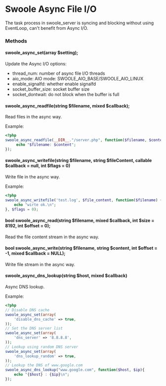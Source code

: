 # Swoole Async File I/O

The task process in swoole_server is syncing and blocking without using EventLoop, can't benefit from Async I/O.


### Methods

#### swoole_async_set(array $setting);

Update the Async I/O options:

* thread_num: number of async file I/O threads
* aio_mode: AIO mode: SWOOLE_AIO_BASE/SWOOLE_AIO_LINUX
* enable_signalfd: whether enable signalfd
* socket_buffer_size: socket buffer size
* socket_dontwait: do not block when the buffer is full

#### swoole_async_readfile(string $filename, mixed $callback);

Read files in the async way.

Example:

``` php
<?php
swoole_async_readfile(__DIR__."/server.php", function($filename, $content) {
     echo "$filename: $content";
});
```

#### swoole_async_writefile(string $filename, string $fileContent, callable $callback = null, int $flags = 0)

Write file in the async way.

Example:

``` php
<?php
swoole_async_writefile('test.log', $file_content, function($filename) {
    echo "wirte ok.\n";
}, $flags = 0);
```

#### bool swoole_async_read(string $filename, mixed $callback, int $size = 8192, int $offset = 0);

Read the file content stream in the async way.

#### bool swoole_async_write(string $filename, string $content, int $offset = -1, mixed $callback = NULL);

Write file stream in the async way.

#### swoole_async_dns_lookup(string $host, mixed $callback)

Async DNS lookup.

Example:

``` php
<?php
// Disable DNS cache
swoole_async_set(array(
    'disable_dns_cache' => true,
));
// Set the DNS server list
swoole_async_set(array(
    'dns_server' => '8.8.8.8',
));
// Lookup using random DNS server
swoole_async_set(array(
    'dns_lookup_random' => true,
));
// Lookup the DNS of www.google.com
swoole_async_dns_lookup("www.google.com", function($host, $ip){
    echo "{$host} : {$ip}\n";
});
```
